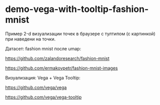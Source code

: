 # demo-vega-with-tooltip-fashion-mnist
Пример 2-d визуализации точек в браузере с тултипом (с картинкой) при наведени на точки.


Датасет: fashion mnist после umap:

https://github.com/zalandoresearch/fashion-mnist

https://github.com/ermakovpetr/fashion-mnist-images


Визуализация: Vega + Vega Tooltip:

https://github.com/vega/vega

https://github.com/vega/vega-tooltip
